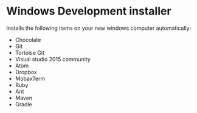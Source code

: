 # Windows Development installer

Installs the following items on your new windows computer automatically:

* Chocolate 
* Git
* Tortoise Git
* Visual studio 2015 community
* Atom
* Dropbox
* MobaxTerm
* Ruby
* Ant
* Maven
* Gradle